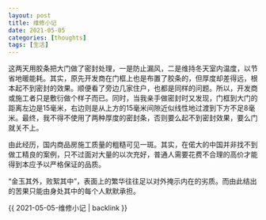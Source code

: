 ```yaml
---
layout: post
title: 维修小记
date: 2021-05-05
categories: [thoughts]
tags: [生活]
---
```


这两天用胶条把大门做了密封处理，一是防止漏风，二是维持冬天室内温度，以节省地暖能耗。其实，原先开发商在门框上也是布置了胶条的，但厚度却差得远，根本起不到密封的效果。顺便看了旁边几家住户，也都是同样的问题。所以，开发商或施工者只是敷衍做个样子而已。同时，当我亲手做密封时又发现，门框到大门的距离左边是15毫米，右边则是从上方的15毫米间隙近似线性地过渡到下方不足8毫米。最终，我不得不使用了两种厚度的密封条，否则要么起不到密封效果，要么门就关不上。

由此经历，国内商品房施工质量的粗糙可见一斑。其实，在偌大的中国并非找不到做工精良的案例，只不过面对大量的以次充好，普通人需要花费不合理的高价才能得到本应予以严格保证的品质。

“金玉其外，败絮其中”，表面上的繁华往往足以对外掩示内在的劣质。而由此结出的苦果只能由身处其中的每个人默默承担。

{{ 2021-05-05-维修小记 | backlink }}
